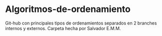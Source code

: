 # Algoritmos-de-ordenamiento
Git-hub con principales tipos de ordenamientos  separados en 2 branches internos y externos.
Carpeta hecha por Salvador E.M.M.
